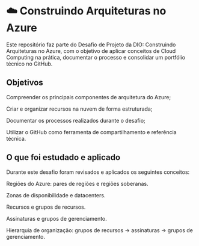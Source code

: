 # ☁️ Construindo Arquiteturas no Azure

Este repositório faz parte do Desafio de Projeto da DIO: Construindo Arquiteturas no Azure, com o objetivo de aplicar conceitos de Cloud Computing na prática, documentar o processo e consolidar um portfólio técnico no GitHub.

## Objetivos

Compreender os principais componentes de arquitetura do Azure;

Criar e organizar recursos na nuvem de forma estruturada;

Documentar os processos realizados durante o desafio;

Utilizar o GitHub como ferramenta de compartilhamento e referência técnica.

## O que foi estudado e aplicado

Durante este desafio foram revisados e aplicados os seguintes conceitos:

Regiões do Azure: pares de regiões e regiões soberanas.

Zonas de disponibilidade e datacenters.

Recursos e grupos de recursos.

Assinaturas e grupos de gerenciamento.

Hierarquia de organização: grupos de recursos → assinaturas → grupos de gerenciamento.